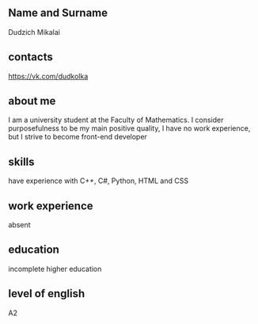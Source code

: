 ## Name and Surname
Dudzich Mikalai
## contacts
https://vk.com/dudkolka
## about me
I am a university student at the Faculty of Mathematics. I consider purposefulness to be my main positive quality, I have no work experience, but I strive to become front-end developer
## skills
have experience with C++, C#, Python, HTML and CSS
## work experience
absent
## education
incomplete higher education
## level of english
A2